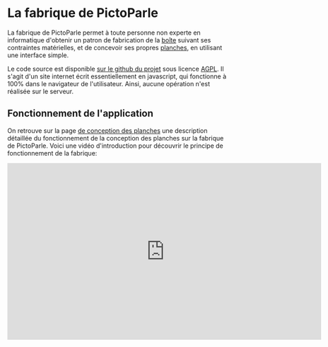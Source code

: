 # La fabrique de PictoParle

La fabrique de PictoParle permet à toute personne non experte en informatique d'obtenir un patron de fabrication de la [boîte](materiel.md) suivant ses contraintes matérielles, et de concevoir ses propres [planches](planches.md), en utilisant une interface simple.

Le code source est disponible [sur le github du projet](https://github.com/jmtrivial/pictoparle-fabrique) sous licence [AGPL](https://fr.wikipedia.org/wiki/GNU_Affero_General_Public_License). Il s'agit d'un site internet écrit essentiellement en javascript, qui fonctionne à 100% dans le navigateur de l'utilisateur. Ainsi, aucune opération n'est réalisée sur le serveur.

## Fonctionnement de l'application

On retrouve sur la page [de conception des planches](conception-planches.md) une description détaillée du fonctionnement de la conception des planches sur la fabrique de PictoParle. Voici une vidéo d'introduction pour découvrir le principe de fonctionnement de la fabrique:

<div class="center"><iframe width="710" height="400" src="https://www.youtube.com/embed/SOI7z4aCWHQ" frameborder="0" allow="accelerometer; autoplay; encrypted-media; gyroscope; picture-in-picture" allowfullscreen></iframe></div>
